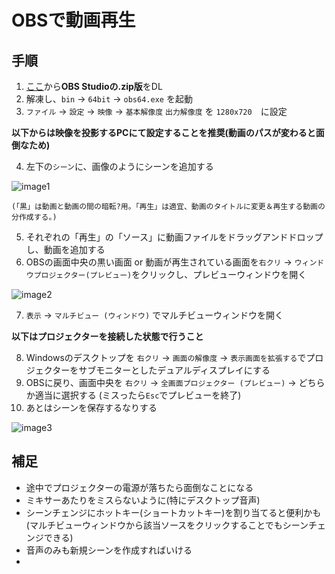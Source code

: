 # OBSで動画再生

## 手順
1. [ここ](https://obsproject.com/ja/download)から**OBS Studioの.zip版**をDL
2. 解凍し、`bin` -> `64bit` -> `obs64.exe` を起動
3. `ファイル` -> `設定` -> `映像` -> `基本解像度` `出力解像度` を `1280x720`　に設定

**以下からは映像を投影するPCにて設定することを推奨(動画のパスが変わると面倒なため)**

4. 左下の`シーン`に、画像のようにシーンを追加する

![image1](https://user-images.githubusercontent.com/37328795/54506775-7be93280-4981-11e9-9569-6b87f0da8526.png)

    (「黒」は動画と動画の間の暗転?用。「再生」は適宜、動画のタイトルに変更＆再生する動画の分作成する。)
5. それぞれの「再生」の「ソース」に動画ファイルをドラッグアンドドロップし、動画を追加する
6. OBSの画面中央の黒い画面 or 動画が再生されている画面を`右クリ` -> `ウィンドウプロジェクター(プレビュー)`をクリックし、プレビューウィンドウを開く

![image2](https://user-images.githubusercontent.com/37328795/54506776-7db2f600-4981-11e9-9086-164536dc9a5b.png)

7. `表示` -> `マルチビュー (ウィンドウ)` でマルチビューウィンドウを開く

**以下はプロジェクターを接続した状態で行うこと**

8. Windowsのデスクトップを `右クリ` -> `画面の解像度` -> `表示画面を拡張する`でプロジェクターをサブモニターとしたデュアルディスプレイにする
9. OBSに戻り、画面中央を `右クリ` -> `全画面プロジェクター (プレビュー)` -> どちらか適当に選択する (ミスったら`Esc`でプレビューを終了)
10. あとはシーンを保存するなりする

![image3](https://user-images.githubusercontent.com/37328795/54506778-7f7cb980-4981-11e9-895d-3476152c38e2.png)


## 補足
- 途中でプロジェクターの電源が落ちたら面倒なことになる
- ミキサーあたりをミスらないように(特にデスクトップ音声)
- シーンチェンジにホットキー(ショートカットキー)を割り当てると便利かも
    (マルチビューウィンドウから該当ソースをクリックすることでもシーンチェンジできる)
- 音声のみも新規シーンを作成すればいける
- 
